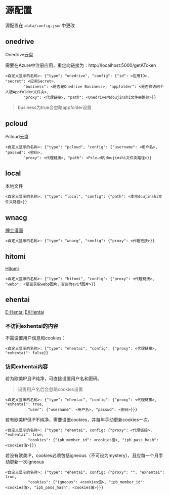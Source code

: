 # 源配置

源配置在`.data/config.json`中更改

## onedrive

Onedrive云盘

需要在Azure中注册应用，重定向链接为：http://localhost:5000/getAToken

```
<自定义显示的名称>: {"type": "onedrive", "config": {"id": <应用ID>, "secret": <应用Secret>,
        "business": <是否是Onedrive Business>, "appfolder": <是否仅访问个人版Appfolder文件夹>,
        "proxy": <代理链接>, "path": <Onedrive内doujinshi文件夹路径>}}
```
>business为true会忽略appfolder设置

## pcloud

Pcloud云盘

```
<自定义显示的名称>: {"type": "pcloud", "config": {"username": <用户名>, "passwd": <密码>,
        "proxy": <代理链接>, "path": <Pcloud内doujinshi文件夹路径>}}
```

## local

本地文件

```
<自定义显示的名称>: {"type": "local", "config": {"path": <本地doujinshi文件夹路径>}}
```

## wnacg

[绅士漫画](https://wnacg.com)

```
<自定义显示的名称>: {"type": "wnacg", "config": {"proxy": <代理链接>}}
```

## hitomi

[Hitomi](https://hitomi.la)

```
<自定义显示的名称>: {"type": "hitomi", "config": {"proxy": <代理链接>, "webp": <是否获取webp图片，否则为avif图片>}}
```

## ehentai

[E-Hentai](https://e-hentai.org/)
[EXHentai](https://exhentai.org/)

### 不访问exhentai的内容

不需设置用户信息和cookies：

```
<自定义显示的名称>: {"type": "ehentai", "config": {"proxy": <代理链接>, "exhentai": false}}
```

### 访问exhentai内容

若为欧美IP且IP纯净，可直接设置用户名和密码。
>设置用户名后会忽略cookies设置

```
<自定义显示的名称>: {"type": "ehentai", "config": {"proxy": <代理链接>, "exhentai": true,
          "user": {"username": <用户名>, "passwd": <密码>}}}
```

若有欧美IP但IP不纯净，需要设置cookies，并每年手动更新cookies一次。

```
<自定义显示的名称>: {"type": "ehentai", config: {"proxy": <代理链接>, "exhentai": true,
          "cookies": {"ipb_member_id": <cookies值>, "ipb_pass_hash": <cookies值>}}}
```

若没有欧美IP，cookies必须包括igneous（不可设为mystery），且应每一个月手动更新一次igneous

```
<自定义显示的名称>: {"type": "ehentai", config: {"proxy": "", "exhentai": true,
          "cookies": {"igneous": <cookies值>, "ipb_member_id": <cookies值>, "ipb_pass_hash": <cookies值>}}}
```
